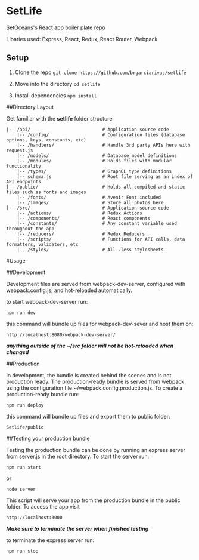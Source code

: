 # SetLife

SetOceans's React app boiler plate repo

Libaries used: Express, React, Redux, React Router, Webpack

## Setup

1. Clone the repo `git clone https://github.com/brgarciarivas/setlife`

2. Move into the directory `cd setlife`

3. Install dependencies `npm install` 

##Directory Layout

Get familiar with the **setlife** folder structure

```
|-- /api/                           # Application source code
    |-- /config/                    # Configuration files (database options, keys, constants, etc) 
    |-- /handlers/                  # Handle 3rd party APIs here with request.js
    |-- /models/                    # Database model definitions
    |-- /modules/                   # Holds files with modular functionality
    |-- /types/                     # GraphQL type definitions
    |-- schema.js                   # Root file serving as an index of API endpoints
|-- /public/                        # Holds all compiled and static files such as fonts and images
	|-- /fonts/						# Avenir Font included
	|-- /images/					# Store all photos here
|-- /src/							# Application source code
	|-- /actions/					# Redux Actions 
	|-- /components/			    # React components
	|-- /constants/					# Any constant variable used throughout the app
	|-- /reducers/					# Redux Reducers
	|-- /scripts/					# Functions for API calls, data formatters, validators, etc
	|-- /styles/					# All .less stylesheets
```

#Usage

##Development

Development files are served from webpack-dev-server, configured with webpack.config.js, and hot-reloaded automatically.

to start webpack-dev-server run:

	npm run dev

this command will bundle up files for webpack-dev-sever and host them on: 

	http://localhost:8080/webpack-dev-server/

**_anything outside of the ~/src folder will not be hot-reloaded when changed_**

##Production	

In development, the bundle is created behind the scenes and is not production ready. The production-ready bundle is served from webpack using the configuration file ~/webpack.config.production.js. To create a production-ready bundle run: 

	npm run deploy

this command will bundle up files and export them to public folder:

	Setlife/public

##Testing your production bundle 

Testing the production bundle can be done by running an express server from server.js in the root directory. To start the server run:

	npm run start
	
or

	node server
	
This script will serve your app from the production bundle in the public folder. To access the app visit 

	http://localhost:3000

**_Make sure to terminate the server when finished testing_**

to terminate the express server run:

	npm run stop








